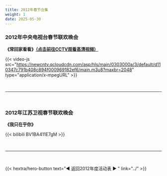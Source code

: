 ```yaml
---
title: 2012年春节合集
weight: 1
date: 2025-05-30
---
```


### 2012年中央电视台春节联欢晚会

**《常回家看看》[（点击前往CCTV观看高清视频）](https://tv.cctv.com/2012/02/27/VIDEKj0ZxdlU0QBiealDbyIV120227.shtml)**

{{< video-js src="https://newcntv.qcloudcdn.com/asp/hls/main/0303000a/3/default/d110347c791b408c894f000969182ef6/main.m3u8?maxbr=2048" type="application/x-mpegURL" >}}

<br>
<hr>
<br>

### 2012年江苏卫视春节联欢晚会

**《我只在乎你》**

{{< bilibili BV1BA411E7gM >}}



<br>
<hr>
<br>

{{< hextra/hero-button text="◀ 返回2012年度活动表 ▶ " link="../" >}}